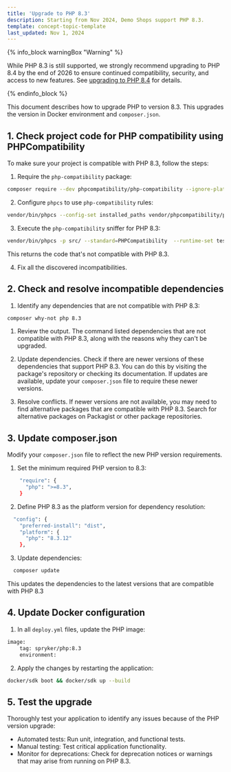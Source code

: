 ```yaml
---
title: 'Upgrade to PHP 8.3'
description: Starting from Nov 2024, Demo Shops support PHP 8.3.
template: concept-topic-template
last_updated: Nov 1, 2024
---
```


{% info_block warningBox "Warning" %}

While PHP 8.3 is still supported, we strongly recommend upgrading to PHP 8.4 by the end of 2026 to ensure continued compatibility, security, and access to new features. See [upgrading to PHP 8.4](/docs/dg/dev/upgrade-and-migrate/upgrade-to-php-84.html) for details.

{% endinfo_block %}

This document describes how to upgrade PHP to version 8.3. This upgrades the version in Docker environment and `composer.json`.

## 1. Check project code for PHP compatibility using PHPCompatibility

To make sure your project is compatible with PHP 8.3, follow the steps:

1. Require the `php-compatibility` package:

```bash
composer require --dev phpcompatibility/php-compatibility --ignore-platform-reqs
```

2. Configure `phpcs` to use `php-compatibility` rules:

```bash
vendor/bin/phpcs --config-set installed_paths vendor/phpcompatibility/php-compatibility
```

3. Execute the `php-compatibility` sniffer for PHP 8.3:

```bash
vendor/bin/phpcs -p src/ --standard=PHPCompatibility  --runtime-set testVersion 8.3
```

This returns the code that's not compatible with PHP 8.3.

4. Fix all the discovered incompatibilities.

## 2. Check and resolve incompatible dependencies

1. Identify any dependencies that are not compatible with PHP 8.3:

```bash
composer why-not php 8.3
```

1. Review the output. The command listed dependencies that are not compatible with PHP 8.3, along with the reasons why they can't be upgraded.

2. Update dependencies. Check if there are newer versions of these dependencies that support PHP 8.3. You can do this by visiting the package's repository or checking its documentation.
If updates are available, update your `composer.json` file to require these newer versions.

3. Resolve conflicts. If newer versions are not available, you may need to find alternative packages that are compatible with PHP 8.3. Search for alternative packages on Packagist or other package repositories.

## 3. Update composer.json

Modify your `composer.json` file to reflect the new PHP version requirements.

1. Set the minimum required PHP version to 8.3:

```bash
    "require": {
      "php": ">=8.3",
    }
```

2. Define PHP 8.3 as the platform version for dependency resolution:

```bash
  "config": {
    "preferred-install": "dist",
    "platform": {
      "php": "8.3.12"
    },
```

3. Update dependencies:

```bash
  composer update
```

This updates the dependencies to the latest versions that are compatible with PHP 8.3

## 4. Update Docker configuration

1. In all `deploy.yml` files, update the PHP image:

```bash
image:
    tag: spryker/php:8.3
    environment:
```

2. Apply the changes by restarting the application:

```bash
docker/sdk boot && docker/sdk up --build
```

## 5. Test the upgrade

Thoroughly test your application to identify any issues because of the PHP version upgrade:

- Automated tests: Run unit, integration, and functional tests.
- Manual testing: Test critical application functionality.
- Monitor for deprecations: Check for deprecation notices or warnings that may arise from running on PHP 8.3.
